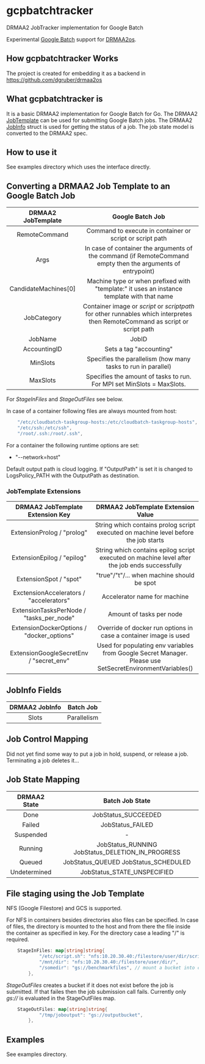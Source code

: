 # gcpbatchtracker

DRMAA2 JobTracker implementation for Google Batch

Experimental [Google Batch](https://cloud.google.com/blog/products/compute/new-batch-service-processes-batch-jobs-on-google-cloud) support for [DRMAA2os](https://github.com/dgruber/drmaa2os).

## How gcpbatchtracker Works

The project is created for embedding it as a backend in https://github.com/dgruber/drmaa2os

## What gcpbatchtracker is

It is a basic DRMAA2 implementation for Google Batch for Go. The DRMAA2 [JobTemplate](https://github.com/dgruber/drmaa2interface/blob/master/jobtemplate.go) can be used for submitting
Google Batch jobs. The DRMAA2 [JobInfo](https://github.com/dgruber/drmaa2interface/blob/master/jobinfo.go) struct 
is used for getting the status of a job. The job state model is converted to the DRMAA2 spec.

## How to use it

See examples directory which uses the interface directly.

## Converting a DRMAA2 Job Template to an Google Batch Job

| DRMAA2 JobTemplate   | Google Batch Job            |
| :-------------------:|:-------------------------------:|
| RemoteCommand        | Command to execute in container or script or script path |
| Args                 | In case of container the arguments of the command (if RemoteCommand empty then the arguments of entrypoint) |
| CandidateMachines[0] | Machine type or when prefixed with "template:" it uses an instance template with that name    |
| JobCategory          | Container image or $script$ or $scriptpath$ for other runnables which interpretes then RemoteCommand as script or script path |
| JobName              | JobID |
| AccountingID | Sets a tag "accounting" |
| MinSlots | Specifies the parallelism (how many tasks to run in parallel)|
| MaxSlots | Specifies the amount of tasks to run. For MPI set MinSlots = MaxSlots. |

For _StageInFiles_ and _StageOutFiles_ see below.

In case of a container following files are always mounted from host:

````go
    "/etc/cloudbatch-taskgroup-hosts:/etc/cloudbatch-taskgroup-hosts",
    "/etc/ssh:/etc/ssh",
    "/root/.ssh:/root/.ssh",
````

For a container the following runtime options are set:

- "--network=host"

Default output path is cloud logging. If "OutputPath" is set it is changed to
LogsPolicy_PATH with the OutputPath as destination.

### JobTemplate Extensions

| DRMAA2 JobTemplate Extension Key | DRMAA2 JobTemplate Extension Value      |
| :-------------------------------:|:---------------------------------------:|
| ExtensionProlog / "prolog"       | String which contains prolog script executed on machine level before the job starts |
| ExtensionEpilog / "epilog"       | String which contains epilog script executed on machine level after the job ends successfully |
| ExtensionSpot / "spot"          |  "true"/"t"/... when machine should be spot |
| ExctensionAccelerators / "accelerators"  | Accelerator name for machine |
| ExtensionTasksPerNode / "tasks_per_node" | Amount of tasks per node |
| ExtensionDockerOptions / "docker_options" | Override of docker run options in case a container image is used|
| ExtensionGoogleSecretEnv / "secret_env" | Used for populating env variables from Google Secret Manager. Please use SetSecretEnvironmentVariables() |  

## JobInfo Fields

| DRMAA2 JobInfo               | Batch Job             |
| :---------------------------:|:---------------------:|
| Slots                        | Parallelism           |

## Job Control Mapping

Did not yet find some way to put a job in hold, suspend, or release a job.
Terminating a job deletes it...

## Job State Mapping

| DRMAA2 State                  | Batch Job State       |
| :----------------------------:|:---------------------:|
| Done                          | JobStatus_SUCCEEDED   |
| Failed                        | JobStatus_FAILED      |
| Suspended                     | -                     |
| Running                       | JobStatus_RUNNING JobStatus_DELETION_IN_PROGRESS |
| Queued                        | JobStatus_QUEUED JobStatus_SCHEDULED             |
| Undetermined                  | JobStatus_STATE_UNSPECIFIED                      |


## File staging using the Job Template

NFS (Google Filestore) and GCS is supported.

For NFS in containers besides directories also files can be specified.
In case of files, the directory is mounted to the host and from there the
file inside the container as specified in key. For the directory case
a leading "/" is required.

````go
    StageInFiles: map[string]string{
            "/etc/script.sh": "nfs:10.20.30.40:/filestore/user/dir/script.sh",
            "/mnt/dir": "nfs:10.20.30.40:/filestore/user/dir/",
            "/somedir": "gs://benchmarkfiles", // mount a bucket into container or host
        },
````

_StageOutFiles_ creates a bucket if it does not exist before the job is submitted.
If that failes then the job submission call fails. Currently only _gs://_ is evaluated
in the StageOutFiles map.

````go
    StageOutFiles: map[string]string{
            "/tmp/joboutput": "gs://outputbucket",
        },
````

## Examples

See examples directory.

